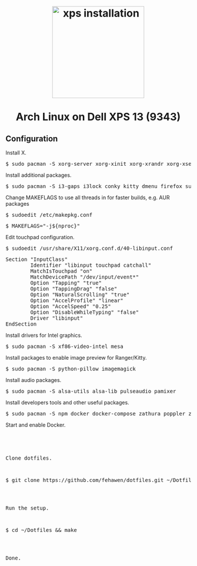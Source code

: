 <h1 align="center">
	<a href="https://github.com/fehawen/arch-guide/blob/master/docs/INSTALL.md">
		<img alt="xps installation" src="https://user-images.githubusercontent.com/36552788/59856089-7df2d100-9376-11e9-906a-cc3f8a6d6001.png" width="250">
	</a>
	<br>
	<br>
	Arch Linux on Dell XPS 13 (9343)
	</h1>

## Configuration

Install X.

<pre>
$ sudo pacman -S xorg-server xorg-xinit xorg-xrandr xorg-xsetroot
</pre>

Install additional packages.

<pre>
$ sudo pacman -S i3-gaps i3lock conky kitty dmenu firefox surf gtop ranger git xf86-input-libinput pacman-contrib scrot newsboat zathura zathura-pdf-poppler zip unzip
</pre>

Change MAKEFLAGS to use all threads in for faster builds, e.g. AUR packages

<pre>
$ sudoedit /etc/makepkg.conf
</pre>

<pre>
$ MAKEFLAGS="-j${nproc}"
</pre>

Edit touchpad configuration.

<pre>
$ sudoedit /usr/share/X11/xorg.conf.d/40-libinput.conf
</pre>

<pre>
Section "InputClass"
        Identifier "libinput touchpad catchall"
        MatchIsTouchpad "on"
        MatchDevicePath "/dev/input/event*"
        Option "Tapping" "true"
        Option "TappingDrag" "false"
        Option "NaturalScrolling" "true"
        Option "AccelProfile" "linear"
        Option "AccelSpeed" "0.25"
        Option "DisableWhileTyping" "false"
        Driver "libinput"
EndSection
</pre>

Install drivers for Intel graphics.

<pre>
$ sudo pacman -S xf86-video-intel mesa
</pre>

Install packages to enable image preview for Ranger/Kitty.

<pre>
$ sudo pacman -S python-pillow imagemagick
</pre>

Install audio packages.

<pre>
$ sudo pacman -S alsa-utils alsa-lib pulseaudio pamixer
</pre>

Install developers tools and other useful packages.

<pre>
$ sudo pacman -S npm docker docker-compose zathura poppler zathura-pdf-poppler
</pre>

Start and enable Docker.

<pre
$ systemctl start docker
</pre>

<pre
$ systemctl enable docker
</pre>

Clone dotfiles.

<pre>
$ git clone https://github.com/fehawen/dotfiles.git ~/Dotfiles
</pre>

Run the setup.

<pre>
$ cd ~/Dotfiles && make
</pre>

Done.
